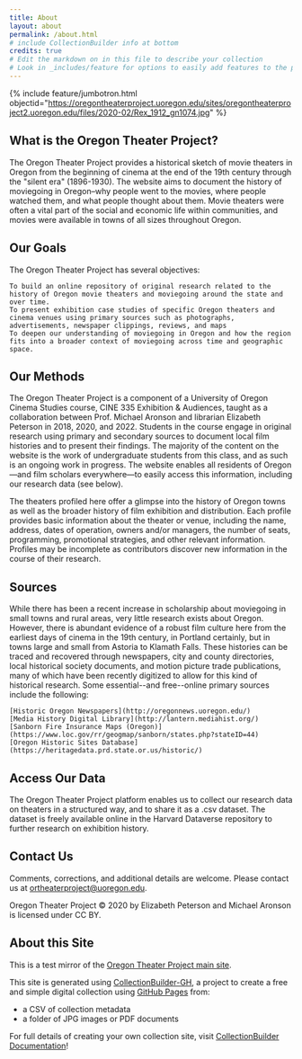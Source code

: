 ```yaml
---
title: About
layout: about
permalink: /about.html
# include CollectionBuilder info at bottom
credits: true
# Edit the markdown on in this file to describe your collection
# Look in _includes/feature for options to easily add features to the page
---
```


{% include feature/jumbotron.html objectid="https://oregontheaterproject.uoregon.edu/sites/oregontheaterproject2.uoregon.edu/files/2020-02/Rex_1912_gn1074.jpg" %}

## What is the Oregon Theater Project?

The Oregon Theater Project provides a historical sketch of movie theaters in Oregon from the beginning of cinema at the end of the 19th century through the "silent era" (1896-1930). The website aims to document the history of moviegoing in Oregon–why people went to the movies, where people watched them, and what people thought about them. Movie theaters were often a vital part of the social and economic life within communities, and movies were available in towns of all sizes throughout Oregon.

## Our Goals

The Oregon Theater Project has several objectives:

    To build an online repository of original research related to the history of Oregon movie theaters and moviegoing around the state and over time.
    To present exhibition case studies of specific Oregon theaters and cinema venues using primary sources such as photographs, advertisements, newspaper clippings, reviews, and maps
    To deepen our understanding of moviegoing in Oregon and how the region fits into a broader context of moviegoing across time and geographic space.

## Our Methods

The Oregon Theater Project is a component of a University of Oregon Cinema Studies course, CINE 335 Exhibition & Audiences, taught as a collaboration between Prof. Michael Aronson and librarian Elizabeth Peterson in 2018, 2020, and 2022. Students in the course engage in original research using primary and secondary sources to document local film histories and to present their findings. The majority of the content on the website is the work of undergraduate students from this class, and as such is an ongoing work in progress. The website enables all residents of Oregon—and film scholars everywhere—to easily access this information, including our research data (see below).

The theaters profiled here offer a glimpse into the history of Oregon towns as well as the broader history of film exhibition and distribution. Each profile provides basic information about the theater or venue, including the name, address, dates of operation, owners and/or managers, the number of seats, programming, promotional strategies, and other relevant information. Profiles may be incomplete as contributors discover new information in the course of their research.

## Sources

While there has been a recent increase in scholarship about moviegoing in small towns and rural areas, very little research exists about Oregon. However, there is abundant evidence of a robust film culture here from the earliest days of cinema in the 19th century, in Portland certainly, but in towns large and small from Astoria to Klamath Falls. These histories can be traced and recovered through newspapers, city and county directories, local historical society documents, and motion picture trade publications, many of which have been recently digitized to allow for this kind of historical research. Some essential--and free--online primary sources include the following:

    [Historic Oregon Newspapers](http://oregonnews.uoregon.edu/)
    [Media History Digital Library](http://lantern.mediahist.org/)
    [Sanborn Fire Insurance Maps (Oregon)](https://www.loc.gov/rr/geogmap/sanborn/states.php?stateID=44)
    [Oregon Historic Sites Database](https://heritagedata.prd.state.or.us/historic/)

## Access Our Data

The Oregon Theater Project platform enables us to collect our research data on theaters in a structured way, and to share it as a .csv dataset. The dataset is freely available online in the Harvard Dataverse repository to further research on exhibition history. 

## Contact Us

Comments, corrections, and additional details are welcome. Please contact us at ortheaterproject@uoregon.edu.

Oregon Theater Project © 2020 by Elizabeth Peterson and Michael Aronson is licensed under CC BY.

## About this Site

This is a test mirror of the [Oregon Theater Project main site](https://oregontheaterproject.uoregon.edu).

This site is generated using [CollectionBuilder-GH](https://collectionbuilding.github.io/gh/), a project to create a free and simple digital collection using [GitHub Pages](https://pages.github.com/) from: 

- a CSV of collection metadata
- a folder of JPG images or PDF documents

For full details of creating your own collection site, visit [CollectionBuilder Documentation](https://collectionbuilder.github.io/cb-docs/)!

